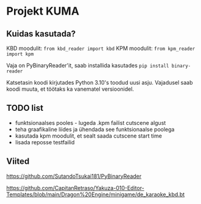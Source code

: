 # Projekt KUMA
## Kuidas kasutada?
KBD moodulit:
`from kbd_reader import kbd`
KPM moodulit:
`from kpm_reader import kpm`

Vaja on PyBinaryReader'it, saab installida kasutades `pip install binary-reader`

Katsetasin koodi kirjutades Python 3.10's toodud uusi asju. Vajadusel saab koodi muuta, et töötaks ka vanematel versioonidel.
## TODO list
* funktsionaalses pooles - lugeda .kpm failist cutscene algust
* teha graafikaline liides ja ühendada see funktsionaalse poolega
* kasutada kpm moodulit, et sealt saada cutscene start time
* lisada reposse testfailid

## Viited
https://github.com/SutandoTsukai181/PyBinaryReader

https://github.com/CapitanRetraso/Yakuza-010-Editor-Templates/blob/main/Dragon%20Engine/minigame/de_karaoke_kbd.bt
